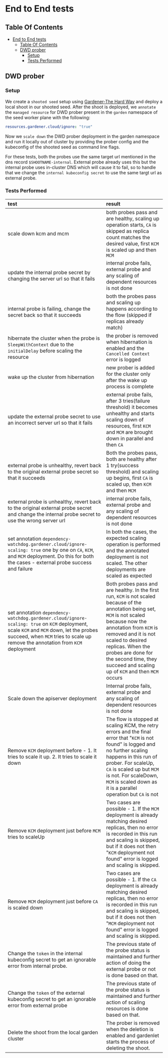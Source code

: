 # End to End tests

## Table Of Contents
- [End to End tests](#end-to-end-tests)
  - [Table Of Contents](#table-of-contents)
  - [DWD prober](#dwd-prober)
    - [Setup](#setup)
    - [Tests Performed](#tests-performed)


## DWD prober

### Setup 
We create a `shooted seed` setup using [Gardener-The Hard Way](https://pages.github.tools.sap/kubernetes/onboarding-website/setup/localsetup/hardlocalsetup/) and deploy a local shoot in our shooted seed. After the shoot is deployed, we `annotate` the `managed resource` for DWD prober present in the `garden` namespace of the seed worker plane with the following:
```yaml
resources.gardener.cloud/ignore: "true"
```
Now we `scale down` the DWD prober deployment in the garden namespace and run it locally out of cluster by providing the prober config and the kubeconfig of the shooted seed as command line flags. 

For these tests, both the probes use the same target url mentioned in the dns record `$SHOOTNAME-internal`. External probe already uses this but the internal probe uses in-cluster DNS which will cause it to fail, so to handle that we change the `internal kubeconfig secret` to use the same targt url as external probe.

### Tests Performed

| test                                                                                                                                                                                                                       | result                                                                                                                                                                                                                                                                                                                               |
| :------------------------------------------------------------------------------------------------------------------------------------------------------------------------------------------------------------------------- | :----------------------------------------------------------------------------------------------------------------------------------------------------------------------------------------------------------------------------------------------------------------------------------------------------------------------------------- |
| scale down kcm and mcm                                                                                                                                                                                                     | both probes pass and are healthy, scaling up operation starts, `CA` is skipped as replica count matches the desired value, first `KCM` is scaled up and then `MCM`                                                                                                                                                                   |
| update the internal probe secret by changing the server url so that it fails                                                                                                                                               | internal probe fails, external probe and any scaling of dependent resources is not done                                                                                                                                                                                                                                              |
| internal probe is failing, change the secret back so that it succeeds                                                                                                                                                      | both the probes pass and scaling up happens according to the flow (skipped if replicas already match)                                                                                                                                                                                                                                |
| hibernate the cluster when the probe is `SleepWithContext` due to the `initialDelay` before scaling the resource                                                                                                           | the prober is removed when hibernation is enabled and the `Cancelled Context` error is logged                                                                                                                                                                                                                                        |
| wake up the cluster from hibernation                                                                                                                                                                                       | new prober is added for the cluster only after the wake up process is complete                                                                                                                                                                                                                                                       |
| update the external probe secret to use an incorrect server url so that it fails                                                                                                                                           | external probe fails, after 3 tries(failure threshold) it becomes unhealthy and starts scaling down of resources, first `KCM` and `MCM` are brought down in parallel and then `CA`                                                                                                                                                   |
| external probe is unhealthy, revert back to the original external probe secret so that it succeeds                                                                                                                         | Both the probes pass, both are healthy after 1 try(success threshold) and scaling up begins, first `CA` is scaled up, then `KCM` and then `MCM`                                                                                                                                                                                      |
| external probe is unhealthy, revert back to the original external probe secret and change the internal probe secret to use the wrong server url                                                                            | internal probe fails, external probe and any scaling of dependent resources is not done                                                                                                                                                                                                                                              |
| set annotation `dependency-watchdog.gardener.cloud/ignore-scaling: true` one by one on `CA`, `KCM`, and `MCM` deployment. Do this for both the cases - external probe success and failure                                  | In both the cases, the expected scaling operation is performed and the annotated deployment is not scaled. The other deployments are scaled as expected                                                                                                                                                                              |
| set annotation `dependency-watchdog.gardener.cloud/ignore-scaling: true` on `KCM` deployment, scale `KCM` and `MCM` down, let the probes succeed, when `MCM` tries to scale up remove the annotation from `KCM` deployment | Both probes pass and are healthy. In the first run, `KCM` is not scaled because of the annotation being set, `MCM` is not scaled because now the annotation from `KCM` is removed and it is not scaled to desired replicas. When the probes are done for the second time, they succeed and scaling up of `KCM` and then `MCM` occurs |
| Scale down the apiserver deployment                                                                                                                                                                                        | Internal probe fails, external probe and any scaling of dependent resources is not done                                                                                                                                                                                                                                              |
| Remove `KCM` deployment before - 1. It tries to scale it up. 2. It tries to scale it down                                                                                                                                  | The flow is stopped at scaling KCM, the retry errors and the final error that "`KCM` is not found" is logged and no further scaling happens in this run of prober. For scaleUp, `CA` is scaled up but `MCM` is not. For scaleDown, `MCM` is scaled down as it is a parallel operation but `CA` is not                                |
| Remove `KCM` deployment just before `MCM` tries to scaleUp                                                                                                                                                                 | Two cases are possible - 1. If the `MCM` deployment is already matching desired replicas, then no error is recorded in this run and scaling is skipped, but if it does not then "`KCM` deployment not found" error is logged and scaling is skipped.                                                                                 |
| Remove `MCM` deployment just before `CA` is scaled down                                                                                                                                                                    | Two cases are possible - 1. If the `CA` deployment is already matching desired replicas, then no error is recorded in this run and scaling is skipped, but if it does not then "`MCM` deployment not found" error is logged and scaling is skipped.                                                                                  |
| Change the `token` in the internal kubeconfig secret to get an ignorable error from internal probe.                                                                                                                        | The previous state of the probe status is maintained and further action of doing the external probe or not is done based on that.                                                                                                                                                                                                    |
| Change the `token` of the external kubeconfig secret to get an ignorable error from external probe                                                                                                                         | The previous state of the probe status is maintained and further action of scaling resources is done based on that.                                                                                                                                                                                                                  |
| Delete the shoot from the local garden cluster                                                                                                                                                                             | The prober is removed when the deletion is enabled and gardenlet starts the process of deleting the shoot.                                                                                                                                                                                                                           |

